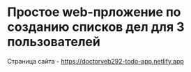 # Простое web-прложение по созданию списков дел для 3 пользователей
Страница сайта - https://doctorveb292-todo-app.netlify.app
